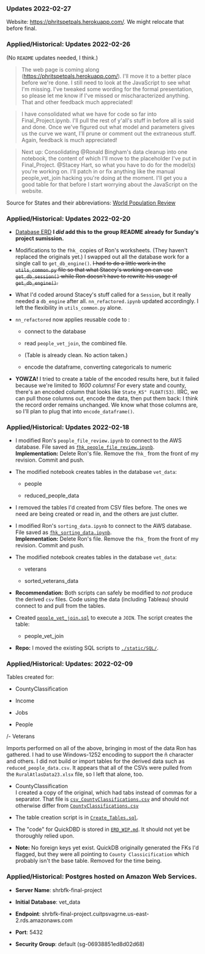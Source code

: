 ### Updates 2022-02-27

Website: https://phritspetpals.herokuapp.com/. We might relocate that before final.

### Applied/Historical: Updates 2022-02-26

(No `README` updates needed, I think.)

> The web page is coming along (https://phritspetpals.herokuapp.com/). I'll move it to a better place before we're done. I still need to look at the JavaScript to see what I'm missing. I've tweaked some wording for the formal presentation, so please let me know if I've missed or mischaracterized anything. That and other feedback much appreciated!

> I have consolidated what we have for code so far into Final_Project.ipynb. I'll pull the rest of y'all's stuff in before all is said and done. Once we've figured out what model and parameters gives us the curve we want, I'll prune or comment out the extraneous stuff. Again, feedback is much appreciated!

> Next up: Consolidating @Ronald Bingham's data cleanup into one notebook, the content of which I'll move to the placeholder I've put in Final_Project. @Stacey Hart, so what you have to do for the model(s) you're working on. I'll patch in or fix anything like the manual people_vet_join hacking you're doing at the moment. I'll get you a good table for that before I start worrying about the JavaScript on the website.

Source for States and their abbreviations: [World Population Review](https://worldpopulationreview.com/states/state-abbreviations)


### Applied/Historical: Updates 2022-02-20

- [Database ERD](Images/Database_ERD.png) **I *did* add this to the group README already for Sunday's project sumission.**

- Modifications to the `fhk_` copies of Ron's worksheets. (They haven't replaced the originals yet.) I swapped out all the database work for a single call to `get_db_engine()`. ~~I had to do a little work in the `utils_common.py` file so that what Stacey's working on can use `get_db_session()` while Ron doesn't have to rewrite his usage of `get_db_engine()`.~~

- What I'd coded around Stacey's stuff called for a `Session`, but it really needed a `db_engine` after all. `nn_refactored.ipynb` updated accordingly. I left the flexibility in `utils_common.py` alone.

- `nn_refactored` now applies reusable code to :

    - connect to the database
    
    - read `people_vet_join`, the combined file.

    - (Table is already clean. No action taken.)
    
    - encode the dataframe, converting categoricals to numeric

- **YOWZA!** I tried to create a table of the encoded results here, but it failed because we're limited to *1600 columns!* For every state and county, there's an encoded column that looks like `State_KS" FLOAT(53)`. IIRC, we can pull those columns out, encode the data, then put them back: I think the record order remains unchanged. We know what those columns are, so I'll plan to plug that into `encode_dataframe()`.

### Applied/Historical: Updates 2022-02-18

- I modified Ron's `people_file_review.ipynb` to connect to the AWS database. File saved as [`fhk_people_file_review.ipynb`](`fhk_people_file_review.ipynb`).<br>
**Implementation:** Delete Ron's file. Remove the `fhk_` from the front of my revision. Commit and push.

- The modified notebook creates tables in the database `vet_data`:
    
    - people
    
    - reduced_people_data

- I removed the tables I'd created from CSV files before. The ones we need are being created or read in, and the others are just clutter.

- I modified Ron's `sorting_data.ipynb` to connect to the AWS database. File saved as [`fhk_sorting_data.ipynb`](`fhk_sorting_data.ipynb`).<br>
**Implementation:** Delete Ron's file. Remove the `fhk_` from the front of my revision. Commit and push.

- The modified notebook creates tables in the database `vet_data`:
    
    - veterans
    
    - sorted_veterans_data
    
- **Recommendation:** Both scripts can safely be modified to *not* produce the derived `csv` files. Code using the data (including Tableau) should connect to and pull from the tables.

- Created [`people_vet_join.sql`](static/SQL/people_vet_join.sql) to execute a `JOIN`. The script creates the table:

    - people_vet_join

- **Repo:** I moved the existing SQL scripts to [`./static/SQL/`](static/SQL/).

### Applied/Historical: Updates: 2022-02-09

Tables created for:

- CountyClassification

- Income

- Jobs

- People

/- Veterans

Imports performed on all of the above, bringing in most of the data Ron has gathered. I had to use Windows-1252 encoding to support the &ntilde; character and others. I did not build or import tables for the derived data such as `reduced_people_data.csv`. It appears that all of the CSVs were pulled from the `RuralAtlasData23.xlsx` file, so I left that alone, too.

- CountyClassification
    <br> I created a copy of the original, which had tabs instead of commas for a separator. That file is [`csv_CountyClassifications.csv`](Resources/csv_CountyClassifications.csv) and should not otherwise differ from [`CountyClassifications.csv`](Resources/CountyClassifications.csv)

- The table creation script is in [`Create_Tables.sql`](Scripts/Create_Tables.sql).

- The "code" for QuickDBD is stored in [`ERD_WIP.md`](Scripts/ERD_WIP.md). It should not yet be thoroughly relied upon.

- **Note:** No foreign keys yet exist. QuickDB originally generated the FKs I'd flagged, but they were all pointing to `County Classicification` which probably isn't the base table. Removed for the time being.


### Applied/Historical: Postgres hosted on Amazon Web Services.

- **Server Name**: shrbfk-final-project

- **Initial Database**: vet_data

- **Endpoint**: shrbfk-final-project.cuitpsvagrne.us-east-2.rds.amazonaws.com

- **Port**: 5432

- **Security Group**: default (sg-06938851ed8d02d68)
